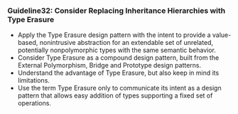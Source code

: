 ### Guideline32: Consider Replacing Inheritance Hierarchies with Type Erasure
+ Apply the Type Erasure design pattern with the intent to provide a value-based, nonintrusive abstraction for an extendable set of unrelated, potentially nonpolymorphic types with the same semantic behavior.
+ Consider Type Erasure as a compound design pattern, built from the External Polymorphism, Bridge and Prototype design patterns.
+ Understand the advantage of Type Erasure, but also keep in mind its limitations.
+ Use the term Type Erasure only to communicate its intent as a design pattern that allows easy addition of types supporting a fixed set of operations.